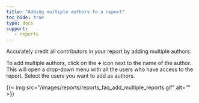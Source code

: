 ```yaml
---
title: "Adding multiple authors to a report"
toc_hide: true
type: docs
support:
   - reports
---
```

Accurately credit all contributors in your report by adding multiple authors.

To add multiple authors, click on the **+** icon next to the name of the author. This will open a drop-down menu with all the users who have access to the report. Select the users you want to add as authors.

{{< img src="/images/reports/reports_faq_add_multiple_reports.gif" alt="" >}}